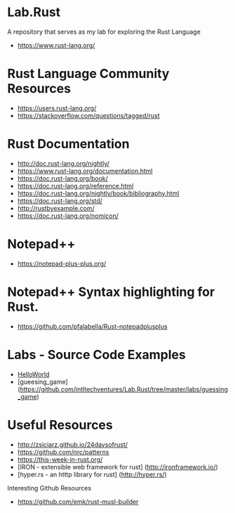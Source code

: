 # Lab.Rust
A repository that serves as my lab for exploring the Rust Language
* https://www.rust-lang.org/

# Rust Language Community Resources
* https://users.rust-lang.org/
* https://stackoverflow.com/questions/tagged/rust

# Rust Documentation
* http://doc.rust-lang.org/nightly/
* https://www.rust-lang.org/documentation.html
* https://doc.rust-lang.org/book/
* https://doc.rust-lang.org/reference.html
* https://doc.rust-lang.org/nightly/book/bibliography.html
* https://doc.rust-lang.org/std/
* http://rustbyexample.com/ 
* https://doc.rust-lang.org/nomicon/ 

# Notepad++ 
* https://notepad-plus-plus.org/

# Notepad++ Syntax highlighting for Rust.
* https://github.com/pfalabella/Rust-notepadplusplus

# Labs - Source Code Examples
* [HelloWorld](https://github.com/intltechventures/Lab.Rust/tree/master/labs/HelloWorld/src)
* [gueesing_game] (https://github.com/intltechventures/Lab.Rust/tree/master/labs/guessing_game)


# Useful Resources
* http://zsiciarz.github.io/24daysofrust/
* https://github.com/nrc/patterns
* https://this-week-in-rust.org/
* [IRON - extensible web framework for rust] (http://ironframework.io/)
* [hyper.rs - an htttp library for rust] (http://hyper.rs/)


Interesting Github Resources
* https://github.com/emk/rust-musl-builder  
